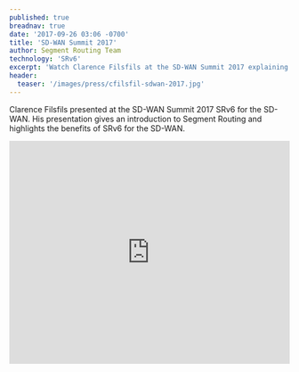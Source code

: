 ```yaml
---
published: true
breadnav: true
date: '2017-09-26 03:06 -0700'
title: 'SD-WAN Summit 2017'
author: Segment Routing Team
technology: 'SRv6'
excerpt: 'Watch Clarence Filsfils at the SD-WAN Summit 2017 explaining the benefits of SRv6 for the SD-WAN!'
header:
  teaser: '/images/press/cfilsfil-sdwan-2017.jpg'
---    
```

Clarence Filsfils presented at the SD-WAN Summit 2017 SRv6 for the SD-WAN. His presentation gives an introduction to Segment Routing and highlights the benefits of SRv6 for the SD-WAN. 
       
<iframe width="100%" height="400px" src="https://www.youtube.com/embed/A_PcVVMeaX8" frameborder="0" allowfullscreen></iframe>
